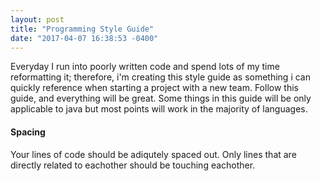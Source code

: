```yaml
---
layout: post
title: "Programming Style Guide"
date: "2017-04-07 16:38:53 -0400"
---
```


Everyday I run into poorly written code and spend lots of my time reformatting
it; therefore, i'm creating this style guide as something i can quickly
reference when starting a project with a new team. Follow this guide, and
everything will be great. Some things in this guide will be only applicable to
java but most points will work in the majority of languages. 

#### Spacing

Your lines of code should be adiqutely spaced out. Only lines that are directly
related to eachother should be touching eachother. 
